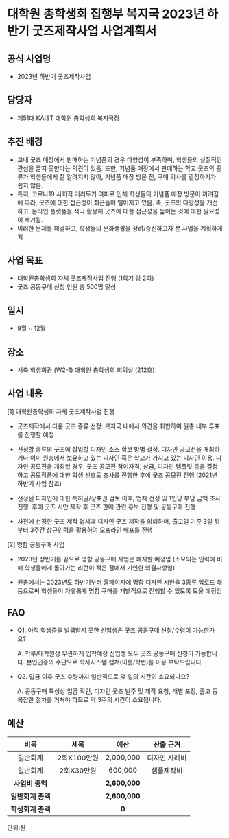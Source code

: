 대학원 총학생회 집행부 복지국 2023년 하반기 굿즈제작사업 사업계획서
===

## 공식 사업명
- 2023년 하반기 굿즈제작사업

## 담당자
- 제51대 KAIST 대학원 총학생회 복지국장

## 추진 배경
- 교내 굿즈 매장에서 판매하는 기념품의 경우 다양성이 부족하며, 학생들의 실질적인 관심을 끌지 못한다는 의견이 있음. 또한, 기념품 매장에서 판매하는 학교 굿즈의 종류가 학생들에게 잘 알려지지 않아, 기념품 매장 방문 전, 구매 의사를 결정하기가 쉽지 않음. 
- 특히, 코로나19 사회적 거리두기 여파로 인해 학생들의 기념품 매장 방문이 꺼려짐에 따라, 굿즈에 대한 접근성이 최근들어 떨어지고 있음. 즉, 굿즈의 다양성을 개선하고, 온라인 플랫폼을 적극 활용해 굿즈에 대한 접근성을 높이는 것에 대한 필요성이 제기됨. 
- 이러한 문제를 해결하고, 학생들의 문화생활을 장려/증진하고자 본 사업을 계획하게 됨

## 사업 목표
- 대학원총학생회 자체 굿즈제작사업 진행 (1학기 당 2회)
- 굿즈 공동구매 신청 인원 총 500명 달성

## 일시
- 9월 ~ 12월

## 장소
- 서측 학생회관 (W2-1) 대학원 총학생회 회의실 (212호)

## 사업 내용
[1] 대학원총학생회 자체 굿즈제작사업 진행

- 굿즈제작에서 다룰 굿즈 종류 선정: 복지국 내에서 의견을 취합하여 원총 내부 투표를 진행할 예정

- 선정할 종류의 굿즈에 삽입할 디자인 소스 확보 방법 결정. 디자인 공모전을 개최하거나 이미 원총에서 보유하고 있는 디자인 혹은 학교가 가지고 있는 디자인 이용. 디자인 공모전을 개최할 경우, 굿즈 공모전 참여자격, 상금, 디자인 템플릿 등을 결정하고 공모작품에 대한 학생 선호도 조사를 진행한 후에 굿즈 공모전 진행 (2021년 하반기 사업 참조)

- 선정된 디자인에 대한 특허권/상표권 검토 이후, 업체 선정 및 1인당 부담 금액 조사 진행. 후에 굿즈 시안 제작 후 굿즈 판매 관련 홍보 진행 및 공동구매 진행

- 사전에 선정한 굿즈 제작 업체에 디자인 굿즈 제작을 의뢰하며, 출고일 기준 3일 뒤부터 3주간 상근인력을 활용하여 오프라인 배포를 진행

[2] 명함 공동구매 사업

- 2023년 상반기를 끝으로 명함 공동구매 사업은 폐지할 예정임 (소모되는 인력에 비해 학생들에게 돌아가는 리턴이 적은 점에서 기인한 의결사항임)

- 원총에서는 2023년도 하반기부터 홈페이지에 명함 디자인 시안을 3종류 업로드 해 둠으로써 학생들이 자유롭게 명함 구매를 개별적으로 진행할 수 있도록 도울 예정임

## FAQ

- Q1. 아직 학생증을 발급받지 못한 신입생은 굿즈 공동구매 신청/수령이 가능한가요?

	A. 학부/대학원생 무관하게 입학예정 신입생 모두 굿즈 공동구매 신청이 가능합니다. 본인인증의 수단으로 학사시스템 캡쳐(이름/학번)를 이용 부탁드립니다.

- Q2. 입금 이후 굿즈 수령까지 일반적으로 몇 일의 시간이 소요되나요?

	A. 공동구매 특성상 입금 확인, 디자인 굿즈 발주 및 제작 요청, 개별 포장, 출고 등 복잡한 절차를 거쳐야 하므로 약 3주의 시간이 소요됩니다.


## 예산

|  **비목** |   **세목**   |  **예산** | **산출 근거** |
|:----------:|:------------:|:--------:|:--------:|
|일반회계|  2회X100만원 | 2,000,000 | 디자인 사례비 |
|일반회계|  2회X30만원 | 600,000 | 샘플제작비 |
|   **사업비 총액**  |        |  **2,600,000** |      |
|   **일반회계 총액**  |        |  **2,600,000** |      |   
|   **학생회계 총액**  |         | **0** |       |

단위:원 

